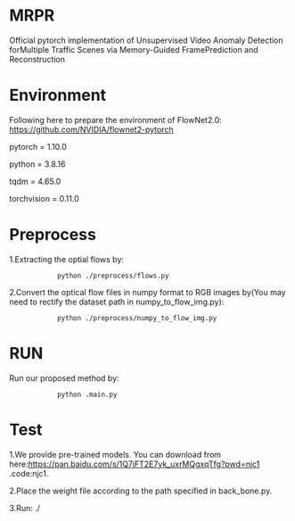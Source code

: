 # MRPR
Official pytorch implementation of Unsupervised Video Anomaly Detection forMultiple Traffic Scenes via Memory-Guided FramePrediction and Reconstruction

# Environment
Following here to prepare the environment of FlowNet2.0: https://github.com/NVIDIA/flownet2-pytorch

pytorch = 1.10.0

python = 3.8.16

tqdm = 4.65.0

torchvision = 0.11.0

# Preprocess
1.Extracting the optial flows by:

                python ./preprocess/flows.py

2.Convert the optical flow files in numpy format to RGB images by(You may need to rectify the dataset path in numpy_to_flow_img.py):

                python ./preprocess/numpy_to_flow_img.py

# RUN
Run our proposed method by:

                python .main.py

# Test
1.We provide pre-trained models. You can download from here:https://pan.baidu.com/s/1Q7jFT2E7yk_uxrMQgxqTfg?pwd=njc1 .code:njc1.

2.Place the weight file according to the path specified in back_bone.py.

3.Run:
./
